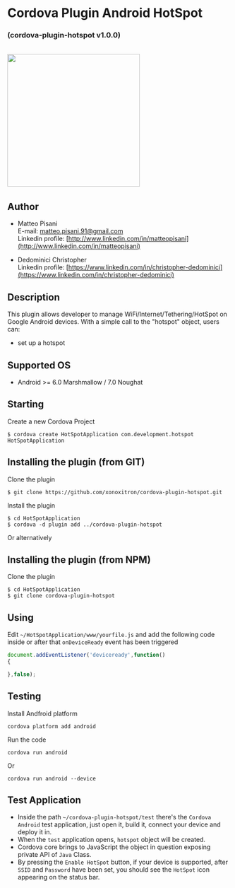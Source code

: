 # Cordova Plugin Android HotSpot
### (cordova-plugin-hotspot v1.0.0)
<br>
<img src="https://github.com/xonoxitron/cordova-plugin-hotspot/blob/master/cordova-plugin-hotspot.png?raw=true" width="300"/>&nbsp;

## Author
* Matteo Pisani
	<br>E-mail: matteo.pisani.91@gmail.com
	<br>Linkedin profile: [http://www.linkedin.com/in/matteopisani](http://www.linkedin.com/in/matteopisani)

* Dedominici Christopher
	<br>Linkedin profile: [https://www.linkedin.com/in/christopher-dedominici](https://www.linkedin.com/in/christopher-dedominici)

## Description
This plugin allows developer to manage WiFi/Internet/Tethering/HotSpot on Google Android devices.
With a simple call to the "hotspot" object, users can:
* set up a hotspot

## Supported OS
- Android >= 6.0 Marshmallow / 7.0 Noughat

## Starting
Create a new Cordova Project

    $ cordova create HotSpotApplication com.development.hotspot HotSpotApplication

## Installing the plugin (from GIT)
Clone the plugin

    $ git clone https://github.com/xonoxitron/cordova-plugin-hotspot.git

Install the plugin

    $ cd HotSpotApplication
    $ cordova -d plugin add ../cordova-plugin-hotspot

Or alternatively

## Installing the plugin (from NPM)
Clone the plugin

    $ cd HotSpotApplication
    $ git clone cordova-plugin-hotspot

## Using
Edit `~/HotSpotApplication/www/yourfile.js` and add the following code inside or after that `onDeviceReady` event has been triggered

```js
document.addEventListener('deviceready',function()
{

},false);
```

## Testing
Install Andfroid platform

    cordova platform add android

Run the code

    cordova run android

Or

    cordova run android --device

## Test Application
- Inside the path `~/cordova-plugin-hotspot/test` there's the `Cordova Android` test application,
just open it, build it, connect your device and deploy it in.
- When the `test` application opens, `hotspot` object will be created.
- Cordova core brings to JavaScript the object in question exposing private API of `Java` Class.
- By pressing the `Enable HotSpot` button, if your device is supported, after `SSID` and `Password` have been set, you should see the `HotSpot` icon appearing on the status bar.
